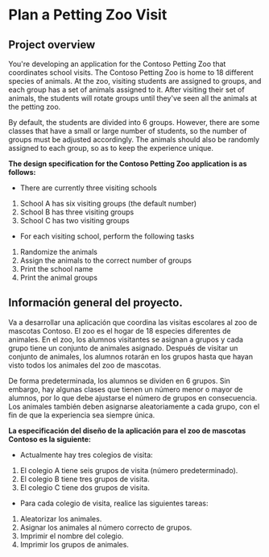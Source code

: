 # Plan a Petting Zoo Visit

## Project overview

You're developing an application for the Contoso Petting Zoo that coordinates school visits. The Contoso Petting Zoo is home to 18 different species of animals. At the zoo, visiting students are assigned to groups, and each group has a set of animals assigned to it. After visiting their set of animals, the students will rotate groups until they've seen all the animals at the petting zoo.

By default, the students are divided into 6 groups. However, there are some classes that have a small or large number of students, so the number of groups must be adjusted accordingly. The animals should also be randomly assigned to each group, so as to keep the experience unique.

**The design specification for the Contoso Petting Zoo application is as follows:**

- There are currently three visiting schools

1. School A has six visiting groups (the default number)
2. School B has three visiting groups
3. School C has two visiting groups

- For each visiting school, perform the following tasks

1. Randomize the animals
2. Assign the animals to the correct number of groups
3. Print the school name
4. Print the animal groups

## Información general del proyecto.

Va a desarrollar una aplicación que coordina las visitas escolares al zoo de mascotas Contoso. El zoo es el hogar de 18 especies diferentes de animales. En el zoo, los alumnos visitantes se asignan a grupos y cada grupo tiene un conjunto de animales asignado. Después de visitar un conjunto de animales, los alumnos rotarán en los grupos hasta que hayan visto todos los animales del zoo de mascotas.

De forma predeterminada, los alumnos se dividen en 6 grupos. Sin embargo, hay algunas clases que tienen un número menor o mayor de alumnos, por lo que debe ajustarse el número de grupos en consecuencia. Los animales también deben asignarse aleatoriamente a cada grupo, con el fin de que la experiencia sea siempre única.

**La especificación del diseño de la aplicación para el zoo de mascotas Contoso es la siguiente:**

- Actualmente hay tres colegios de visita:

1. El colegio A tiene seis grupos de visita (número predeterminado).
2. El colegio B tiene tres grupos de visita.
3. El colegio C tiene dos grupos de visita.

- Para cada colegio de visita, realice las siguientes tareas:

1. Aleatorizar los animales.
2. Asignar los animales al número correcto de grupos.
3. Imprimir el nombre del colegio.
4. Imprimir los grupos de animales.
